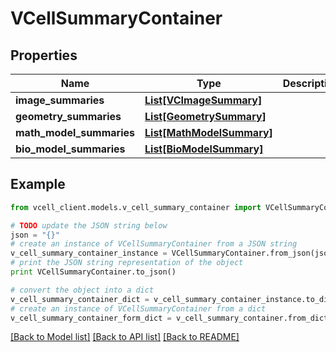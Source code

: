 # VCellSummaryContainer


## Properties
Name | Type | Description | Notes
------------ | ------------- | ------------- | -------------
**image_summaries** | [**List[VCImageSummary]**](VCImageSummary.md) |  | [optional] 
**geometry_summaries** | [**List[GeometrySummary]**](GeometrySummary.md) |  | [optional] 
**math_model_summaries** | [**List[MathModelSummary]**](MathModelSummary.md) |  | [optional] 
**bio_model_summaries** | [**List[BioModelSummary]**](BioModelSummary.md) |  | [optional] 

## Example

```python
from vcell_client.models.v_cell_summary_container import VCellSummaryContainer

# TODO update the JSON string below
json = "{}"
# create an instance of VCellSummaryContainer from a JSON string
v_cell_summary_container_instance = VCellSummaryContainer.from_json(json)
# print the JSON string representation of the object
print VCellSummaryContainer.to_json()

# convert the object into a dict
v_cell_summary_container_dict = v_cell_summary_container_instance.to_dict()
# create an instance of VCellSummaryContainer from a dict
v_cell_summary_container_form_dict = v_cell_summary_container.from_dict(v_cell_summary_container_dict)
```
[[Back to Model list]](../README.md#documentation-for-models) [[Back to API list]](../README.md#documentation-for-api-endpoints) [[Back to README]](../README.md)


